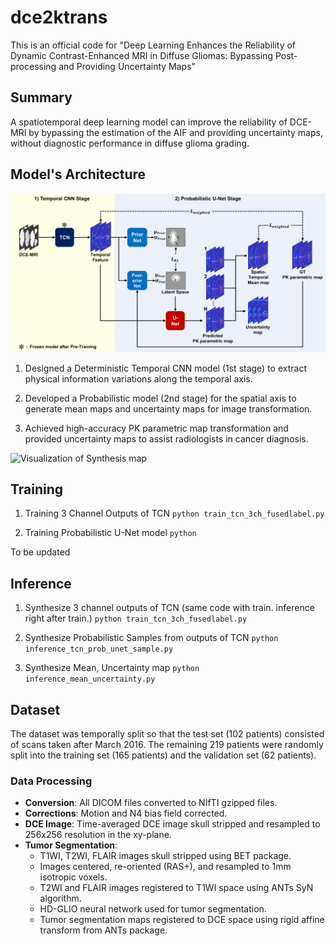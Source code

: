 # dce2ktrans
This is an official code for "Deep Learning Enhances the Reliability of Dynamic Contrast-Enhanced MRI in Diffuse Gliomas: Bypassing Post-processing and Providing Uncertainty Maps"

## Summary
A spatiotemporal deep learning model can improve the reliability of DCE-MRI by bypassing the estimation of the AIF and providing uncertainty maps, without diagnostic performance in diffuse glioma grading.

## Model's Architecture
![Model's architecture](./figures/Figure_2.tif)

1. Designed a Deterministic Temporal CNN model (1st stage) to extract physical information variations along the temporal axis.

2. Developed a Probabilistic model (2nd stage) for the spatial axis to generate mean maps and uncertainty maps for image transformation.

3. Achieved high-accuracy PK parametric map transformation and provided uncertainty maps to assist radiologists in cancer diagnosis.

![Visualization of Synthesis map](./figrues/Figure_3.tif)

## Training
1) Training 3 Channel Outputs of TCN
`python train_tcn_3ch_fusedlabel.py`

2) Training Probabilistic U-Net model
`python `

To be updated

## Inference
1) Synthesize 3 channel outputs of TCN (same code with train. inference right after train.)
`python train_tcn_3ch_fusedlabel.py`

2) Synthesize Probabilistic Samples from outputs of TCN
`python inference_tcn_prob_unet_sample.py`

3) Synthesize Mean, Uncertainty map
`python inference_mean_uncertainty.py`

## Dataset
The dataset was temporally split so that the test set (102 patients) consisted of scans taken after March 2016. The remaining 219 patients were randomly split into the training set (165 patients) and the validation set (62 patients).

### Data Processing
- **Conversion**: All DICOM files converted to NIfTI gzipped files.
- **Corrections**: Motion and N4 bias field corrected.
- **DCE Image**: Time-averaged DCE image skull stripped and resampled to 256x256 resolution in the xy-plane.
- **Tumor Segmentation**: 
  - T1WI, T2WI, FLAIR images skull stripped using BET package.
  - Images centered, re-oriented (RAS+), and resampled to 1mm isotropic voxels.
  - T2WI and FLAIR images registered to T1WI space using ANTs SyN algorithm.
  - HD-GLIO neural network used for tumor segmentation.
  - Tumor segmentation maps registered to DCE space using rigid affine transform from ANTs package.
